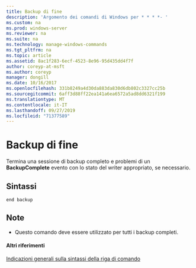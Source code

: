 ```yaml
---
title: Backup di fine
description: 'Argomento dei comandi di Windows per * * * *- '
ms.custom: na
ms.prod: windows-server
ms.reviewer: na
ms.suite: na
ms.technology: manage-windows-commands
ms.tgt_pltfrm: na
ms.topic: article
ms.assetid: 8ac1f283-6ecf-4523-8e96-95d435dd4f7f
author: coreyp-at-msft
ms.author: coreyp
manager: dongill
ms.date: 10/16/2017
ms.openlocfilehash: 331b8249a4d30da883da830d6db802c3327cc25b
ms.sourcegitcommit: 6aff3d88ff22ea141a6ea6572a5ad8dd6321f199
ms.translationtype: MT
ms.contentlocale: it-IT
ms.lasthandoff: 09/27/2019
ms.locfileid: "71377589"
---
```

# <a name="end-backup"></a>Backup di fine




Termina una sessione di backup completo e problemi di un **BackupComplete** evento con lo stato del writer appropriato, se necessario.

## <a name="syntax"></a>Sintassi

```
end backup
```

## <a name="remarks"></a>Note

-   Questo comando deve essere utilizzato per tutti i backup completi.

#### <a name="additional-references"></a>Altri riferimenti

[Indicazioni generali sulla sintassi della riga di comando](command-line-syntax-key.md)